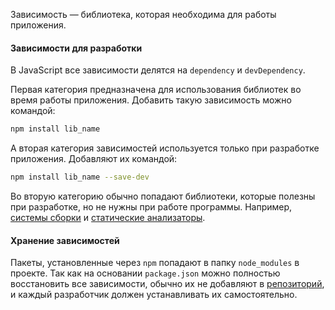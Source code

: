
Зависимость — библиотека, которая необходима для работы приложения.

#### Зависимости для разработки

В JavaScript все зависимости делятся на `dependency` и `devDependency`.

Первая категория предназначена для использования библиотек во время работы приложения. Добавить такую зависимость можно командой:

```bash
npm install lib_name
```

А вторая категория зависимостей используется только при разработке приложения. Добавляют их командой:

```bash
npm install lib_name --save-dev
```

Во вторую категорию обычно попадают библиотеки, которые полезны при разработке, но не нужны при работе программы. Например, [системы сборки](/tools/bundlers) и [статические анализаторы](/tools/static-analysis).

#### Хранение зависимостей

Пакеты, установленные через `npm` попадают в папку `node_modules` в проекте. Так как на основании `package.json` можно полностью восстановить все зависимости, обычно их не добавляют в [репозиторий](/tools/version-control), и каждый разработчик должен устанавливать их самостоятельно.
